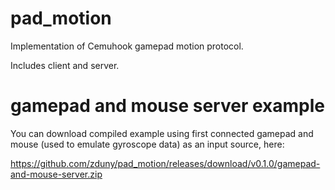 # pad_motion
Implementation of Cemuhook gamepad motion protocol. 

Includes client and server.

# gamepad and mouse server example
You can download compiled example using first connected gamepad and mouse (used to emulate gyroscope data) as an input source, here:

https://github.com/zduny/pad_motion/releases/download/v0.1.0/gamepad-and-mouse-server.zip
